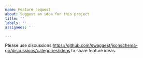 ```yaml
---
name: Feature request
about: Suggest an idea for this project
title: ''
labels: ''
assignees: ''

---
```


Please use discussions https://github.com/swaggest/jsonschema-go/discussions/categories/ideas to share feature ideas.
